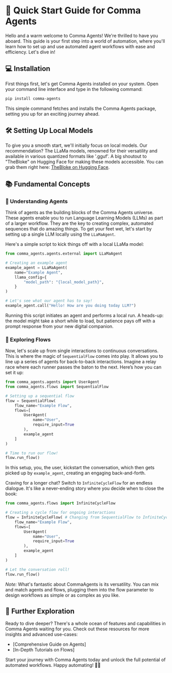 # 🚀 Quick Start Guide for Comma Agents

Hello and a warm welcome to Comma Agents! We're thrilled to have you aboard. This guide is your first step into a world of automation, where you'll learn how to set up and use automated agent workflows with ease and efficiency. Let's dive in!

## 💻 Installation

First things first, let's get Comma Agents installed on your system. Open your command line interface and type in the following command:

```bash
pip install comma-agents
```

This simple command fetches and installs the Comma Agents package, setting you up for an exciting journey ahead.

## 🛠 Setting Up Local Models

To give you a smooth start, we'll initially focus on local models. Our recommendation? The LLaMa models, renowned for their versatility and available in various quantized formats like '.gguf'. A big shoutout to "TheBloke" on Hugging Face for making these models accessible. You can grab them right here: [TheBloke on Hugging Face](https://huggingface.co/TheBloke).

## 📚 Fundamental Concepts

### 🧠 Understanding Agents

Think of agents as the building blocks of the Comma Agents universe. These agents enable you to run Language Learning Models (LLMs) as part of a larger workflow. They are the key to creating complex, automated sequences that do amazing things. To get your feet wet, let's start by setting up a single LLM locally using the `LLaMaAgent`.

Here's a simple script to kick things off with a local LLaMa model:

```python
from comma_agents.agents.external import LLaMaAgent

# Creating an example agent
example_agent = LLaMaAgent(
    name="Example Agent",
    llama_config={
        "model_path": "{local_model_path}",
    }
)

# Let's see what our agent has to say!
example_agent.call("Hello! How are you doing today LLM?")
```

Running this script initiates an agent and performs a local run. A heads-up: the model might take a short while to load, but patience pays off with a prompt response from your new digital companion.

### 🔀 Exploring Flows

Now, let's scale up from single interactions to continuous conversations. This is where the magic of `SequentialFlow` comes into play. It allows you to line up a series of agents for back-to-back interactions. Imagine a relay race where each runner passes the baton to the next. Here’s how you can set it up:

```python
from comma_agents.agents import UserAgent
from comma_agents.flows import SequentialFlow

# Setting up a sequential flow
flow = SequentialFlow(
    flow_name="Example Flow",
    flows=[
        UserAgent(
            name="User",
            require_input=True
        ),
        example_agent
    ]
)

# Time to run our flow!
flow.run_flow()
```

In this setup, you, the user, kickstart the conversation, which then gets picked up by `example_agent`, creating an engaging back-and-forth.

Craving for a longer chat? Switch to `InfiniteCycleFlow` for an endless dialogue. It's like a never-ending story where you decide when to close the book:

```python
from comma_agents.flows import InfiniteCycleFlow

# Creating a cycle flow for ongoing interactions
flow = InfiniteCycleFlow( # Changing from SequentialFlow to InfiniteCycleFlow
    flow_name="Example Flow",
    flows=[
        UserAgent(
            name="User",
            require_input=True
        ),
        example_agent
    ]
)

# Let the conversation roll!
flow.run_flow()
```

_Note:_ What's fantastic about CommaAgents is its versatility. You can mix and match agents and flows, plugging them into the flow parameter to design workflows as simple or as complex as you like.

## 🌟 Further Exploration

Ready to dive deeper? There's a whole ocean of features and capabilities in Comma Agents waiting for you. Check out these resources for more insights and advanced use-cases:
- [Comprehensive Guide on Agents]
- [In-Depth Tutorials on Flows]

Start your journey with Comma Agents today and unlock the full potential of automated workflows. Happy automating! 🚀🤖